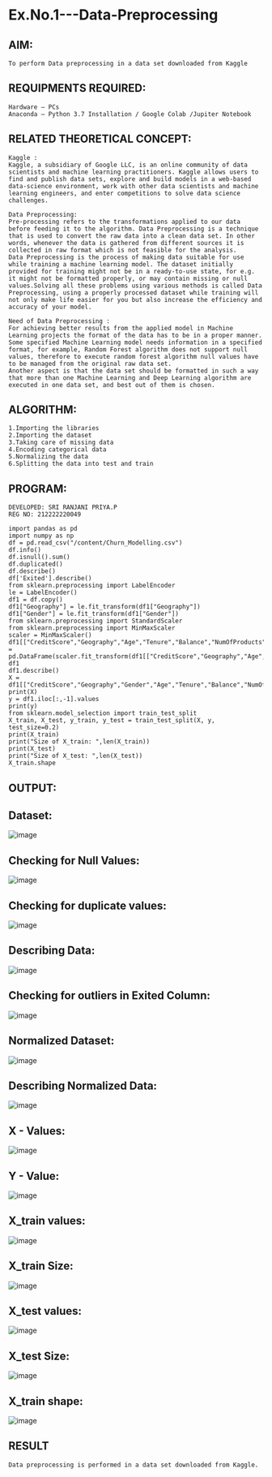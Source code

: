 # Ex.No.1---Data-Preprocessing
## AIM:
```
To perform Data preprocessing in a data set downloaded from Kaggle
```
## REQUIPMENTS REQUIRED:
```
Hardware – PCs
Anaconda – Python 3.7 Installation / Google Colab /Jupiter Notebook
```
## RELATED THEORETICAL CONCEPT:
```
Kaggle :
Kaggle, a subsidiary of Google LLC, is an online community of data scientists and machine learning practitioners. Kaggle allows users to find and publish data sets, explore and build models in a web-based data-science environment, work with other data scientists and machine learning engineers, and enter competitions to solve data science challenges.

Data Preprocessing:
Pre-processing refers to the transformations applied to our data before feeding it to the algorithm. Data Preprocessing is a technique that is used to convert the raw data into a clean data set. In other words, whenever the data is gathered from different sources it is collected in raw format which is not feasible for the analysis.
Data Preprocessing is the process of making data suitable for use while training a machine learning model. The dataset initially provided for training might not be in a ready-to-use state, for e.g. it might not be formatted properly, or may contain missing or null values.Solving all these problems using various methods is called Data Preprocessing, using a properly processed dataset while training will not only make life easier for you but also increase the efficiency and accuracy of your model.

Need of Data Preprocessing :
For achieving better results from the applied model in Machine Learning projects the format of the data has to be in a proper manner. Some specified Machine Learning model needs information in a specified format, for example, Random Forest algorithm does not support null values, therefore to execute random forest algorithm null values have to be managed from the original raw data set.
Another aspect is that the data set should be formatted in such a way that more than one Machine Learning and Deep Learning algorithm are executed in one data set, and best out of them is chosen.
```
## ALGORITHM:
```
1.Importing the libraries
2.Importing the dataset
3.Taking care of missing data
4.Encoding categorical data
5.Normalizing the data
6.Splitting the data into test and train
```
## PROGRAM:
```
DEVELOPED: SRI RANJANI PRIYA.P
REG NO: 212222220049
```
```
import pandas as pd
import numpy as np
df = pd.read_csv("/content/Churn_Modelling.csv")
df.info()
df.isnull().sum()
df.duplicated()
df.describe()
df['Exited'].describe()
from sklearn.preprocessing import LabelEncoder
le = LabelEncoder()
df1 = df.copy()
df1["Geography"] = le.fit_transform(df1["Geography"])
df1["Gender"] = le.fit_transform(df1["Gender"])
from sklearn.preprocessing import StandardScaler
from sklearn.preprocessing import MinMaxScaler
scaler = MinMaxScaler()
df1[["CreditScore","Geography","Age","Tenure","Balance","NumOfProducts","EstimatedSalary"]] = pd.DataFrame(scaler.fit_transform(df1[["CreditScore","Geography","Age","Tenure","Balance","NumOfProducts","EstimatedSalary"]]))
df1
df1.describe()
X = df1[["CreditScore","Geography","Gender","Age","Tenure","Balance","NumOfProducts","HasCrCard","IsActiveMember","EstimatedSalary"]].values
print(X)
y = df1.iloc[:,-1].values
print(y)
from sklearn.model_selection import train_test_split
X_train, X_test, y_train, y_test = train_test_split(X, y, test_size=0.2)
print(X_train)
print("Size of X_train: ",len(X_train))
print(X_test)
print("Size of X_test: ",len(X_test))
X_train.shape
```
## OUTPUT:
## Dataset:

![image](https://github.com/22008008/Ex.No.1---Data-Preprocessing/assets/118343520/902aeaf5-6a09-41b3-84f2-3f7bf78e5c89)

## Checking for Null Values:

![image](https://github.com/22008008/Ex.No.1---Data-Preprocessing/assets/118343520/b59b2cb4-c04c-4f9e-a0bc-2d2f0421d298)

## Checking for duplicate values:

![image](https://github.com/22008008/Ex.No.1---Data-Preprocessing/assets/118343520/b1e124b9-cb2a-42d6-b10e-bf0d35f98e1b)

## Describing Data:

![image](https://github.com/22008008/Ex.No.1---Data-Preprocessing/assets/118343520/5346c1cd-6277-4b55-aa74-3a5285c363f9)

## Checking for outliers in Exited Column:

![image](https://github.com/22008008/Ex.No.1---Data-Preprocessing/assets/118343520/a1f05b88-6d0c-40d8-9254-971071d98098)

## Normalized Dataset:

![image](https://github.com/22008008/Ex.No.1---Data-Preprocessing/assets/118343520/bad819d2-3ef1-4637-b1d5-6433b87ab454)

## Describing Normalized Data:

![image](https://github.com/22008008/Ex.No.1---Data-Preprocessing/assets/118343520/52710462-50f6-4549-829d-b830d667b3ab)

## X - Values:

![image](https://github.com/22008008/Ex.No.1---Data-Preprocessing/assets/118343520/2f8885ce-ab74-413d-95e7-5226315e8316)

## Y - Value:

![image](https://github.com/22008008/Ex.No.1---Data-Preprocessing/assets/118343520/ce93cf51-d52f-41cd-87a5-580fb8c672dc)

## X_train values:

![image](https://github.com/22008008/Ex.No.1---Data-Preprocessing/assets/118343520/c7172343-dbb1-4f95-be47-20037889e4b4)

## X_train Size:

![image](https://github.com/22008008/Ex.No.1---Data-Preprocessing/assets/118343520/0674bfb8-ba12-43df-8740-82fac40a1bdb)

## X_test values:

![image](https://github.com/22008008/Ex.No.1---Data-Preprocessing/assets/118343520/16e7be99-be00-4014-bdf0-c737d9048eb8)

## X_test Size:

![image](https://github.com/22008008/Ex.No.1---Data-Preprocessing/assets/118343520/c3caad7c-dc6c-402a-bbe7-6b767e517171)

## X_train shape:

![image](https://github.com/22008008/Ex.No.1---Data-Preprocessing/assets/118343520/0293a7bf-d9bf-4ae2-98b6-8477e842c2e5)

## RESULT
```
Data preprocessing is performed in a data set downloaded from Kaggle.
```
